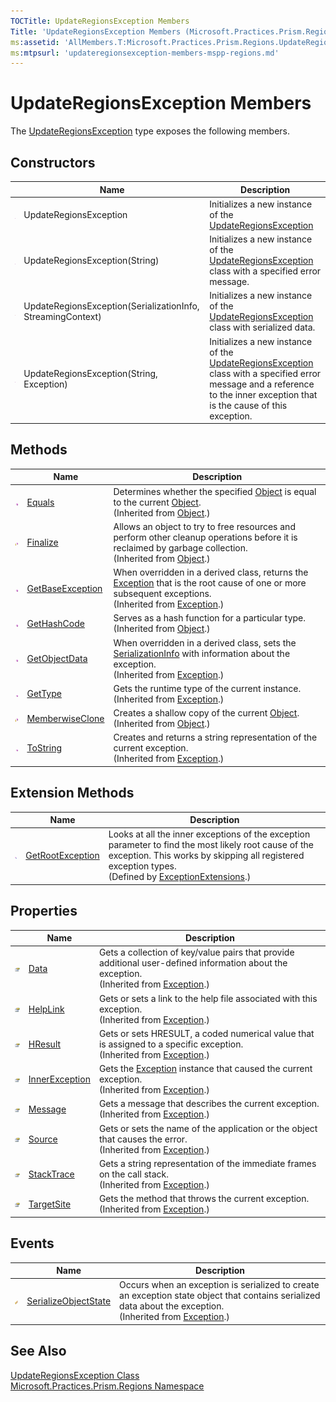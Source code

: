 ```yaml
---
TOCTitle: UpdateRegionsException Members
Title: 'UpdateRegionsException Members (Microsoft.Practices.Prism.Regions)'
ms:assetid: 'AllMembers.T:Microsoft.Practices.Prism.Regions.UpdateRegionsException'
ms:mtpsurl: 'updateregionsexception-members-mspp-regions.md'
---
```


# UpdateRegionsException Members

The [UpdateRegionsException](/patterns-practices/reference/updateregionsexception-class-mspp-regions) type exposes the following members.

## Constructors

<table>

<thead>
<tr class="header">
<th> </th>
<th>Name</th>
<th>Description</th>
</tr>
</thead>
<tbody>
<tr class="odd">
<td><img src="/patterns-practices/reference/images/public-method.gif" alt="Public method"/></td>
<td>UpdateRegionsException</td>
<td><div class="summary">
Initializes a new instance of the <a href="/patterns-practices/reference/updateregionsexception-class-mspp-regions" data-raw-source="[UpdateRegionsException](/patterns-practices/reference/updateregionsexception-class-mspp-regions)">UpdateRegionsException</a>
</div></td>
</tr>
<tr class="even">
<td><img src="/patterns-practices/reference/images/public-method.gif" alt="Public method"/></td>
<td>UpdateRegionsException(String)</td>
<td><div class="summary">
Initializes a new instance of the <a href="/patterns-practices/reference/updateregionsexception-class-mspp-regions" data-raw-source="[UpdateRegionsException](/patterns-practices/reference/updateregionsexception-class-mspp-regions)">UpdateRegionsException</a> class with a specified error message.
</div></td>
</tr>
<tr class="odd">
<td><img src="/patterns-practices/reference/images/protmethod.gif" alt="Protected method"/></td>
<td>UpdateRegionsException(SerializationInfo, StreamingContext)</td>
<td><div class="summary">
Initializes a new instance of the <a href="/patterns-practices/reference/updateregionsexception-class-mspp-regions" data-raw-source="[UpdateRegionsException](/patterns-practices/reference/updateregionsexception-class-mspp-regions)">UpdateRegionsException</a> class with serialized data.
</div></td>
</tr>
<tr class="even">
<td><img src="/patterns-practices/reference/images/public-method.gif" alt="Public method"/></td>
<td>UpdateRegionsException(String, Exception)</td>
<td><div class="summary">
Initializes a new instance of the <a href="/patterns-practices/reference/updateregionsexception-class-mspp-regions" data-raw-source="[UpdateRegionsException](/patterns-practices/reference/updateregionsexception-class-mspp-regions)">UpdateRegionsException</a> class with a specified error message and a reference to the inner exception that is the cause of this exception.
</div></td>
</tr>
</tbody>
</table>

## Methods

<table>

<thead>
<tr class="header">
<th> </th>
<th>Name</th>
<th>Description</th>
</tr>
</thead>
<tbody>
<tr class="odd">
<td><img src="/patterns-practices/reference/images/public-method.gif" alt="Public method"/></td>
<td><a href="http://msdn.microsoft.com/en-us/library/bsc2ak47" data-raw-source="[Equals](http://msdn.microsoft.com/en-us/library/bsc2ak47)">Equals</a></td>
<td><div class="summary">
Determines whether the specified <a href="http://msdn.microsoft.com/en-us/library/e5kfa45b" data-raw-source="[Object](http://msdn.microsoft.com/en-us/library/e5kfa45b)">Object</a> is equal to the current <a href="http://msdn.microsoft.com/en-us/library/e5kfa45b" data-raw-source="[Object](http://msdn.microsoft.com/en-us/library/e5kfa45b)">Object</a>.
</div>
(Inherited from <a href="http://msdn.microsoft.com/en-us/library/e5kfa45b" data-raw-source="[Object](http://msdn.microsoft.com/en-us/library/e5kfa45b)">Object</a>.)</td>
</tr>
<tr class="even">
<td><img src="/patterns-practices/reference/images/protmethod.gif" alt="Protected method"/></td>
<td><a href="http://msdn.microsoft.com/en-us/library/4k87zsw7" data-raw-source="[Finalize](http://msdn.microsoft.com/en-us/library/4k87zsw7)">Finalize</a></td>
<td><div class="summary">
Allows an object to try to free resources and perform other cleanup operations before it is reclaimed by garbage collection.
</div>
(Inherited from <a href="http://msdn.microsoft.com/en-us/library/e5kfa45b" data-raw-source="[Object](http://msdn.microsoft.com/en-us/library/e5kfa45b)">Object</a>.)</td>
</tr>
<tr class="odd">
<td><img src="/patterns-practices/reference/images/public-method.gif" alt="Public method"/></td>
<td><a href="http://msdn.microsoft.com/en-us/library/49kcee3b" data-raw-source="[GetBaseException](http://msdn.microsoft.com/en-us/library/49kcee3b)">GetBaseException</a></td>
<td><div class="summary">
When overridden in a derived class, returns the <a href="https://msdn.microsoft.com/en-us/library/c18k6c59" data-raw-source="[Exception](https://msdn.microsoft.com/en-us/library/c18k6c59)">Exception</a> that is the root cause of one or more subsequent exceptions.
</div>
(Inherited from <a href="https://msdn.microsoft.com/en-us/library/c18k6c59" data-raw-source="[Exception](https://msdn.microsoft.com/en-us/library/c18k6c59)">Exception</a>.)</td>
</tr>
<tr class="even">
<td><img src="/patterns-practices/reference/images/public-method.gif" alt="Public method"/></td>
<td><a href="http://msdn.microsoft.com/en-us/library/zdee4b3y" data-raw-source="[GetHashCode](http://msdn.microsoft.com/en-us/library/zdee4b3y)">GetHashCode</a></td>
<td><div class="summary">
Serves as a hash function for a particular type.
</div>
(Inherited from <a href="http://msdn.microsoft.com/en-us/library/e5kfa45b" data-raw-source="[Object](http://msdn.microsoft.com/en-us/library/e5kfa45b)">Object</a>.)</td>
</tr>
<tr class="odd">
<td><img src="/patterns-practices/reference/images/public-method.gif" alt="Public method"/></td>
<td><a href="http://msdn.microsoft.com/en-us/library/fwb1489e" data-raw-source="[GetObjectData](http://msdn.microsoft.com/en-us/library/fwb1489e)">GetObjectData</a></td>
<td><div class="summary">
When overridden in a derived class, sets the <a href="http://msdn.microsoft.com/en-us/library/a9b6042e" data-raw-source="[SerializationInfo](http://msdn.microsoft.com/en-us/library/a9b6042e)">SerializationInfo</a> with information about the exception.
</div>
(Inherited from <a href="https://msdn.microsoft.com/en-us/library/c18k6c59" data-raw-source="[Exception](https://msdn.microsoft.com/en-us/library/c18k6c59)">Exception</a>.)</td>
</tr>
<tr class="even">
<td><img src="/patterns-practices/reference/images/public-method.gif" alt="Public method"/></td>
<td><a href="http://msdn.microsoft.com/en-us/library/44zb316t" data-raw-source="[GetType](http://msdn.microsoft.com/en-us/library/44zb316t)">GetType</a></td>
<td><div class="summary">
Gets the runtime type of the current instance.
</div>
(Inherited from <a href="https://msdn.microsoft.com/en-us/library/c18k6c59" data-raw-source="[Exception](https://msdn.microsoft.com/en-us/library/c18k6c59)">Exception</a>.)</td>
</tr>
<tr class="odd">
<td><img src="/patterns-practices/reference/images/protmethod.gif" alt="Protected method"/></td>
<td><a href="http://msdn.microsoft.com/en-us/library/57ctke0a" data-raw-source="[MemberwiseClone](http://msdn.microsoft.com/en-us/library/57ctke0a)">MemberwiseClone</a></td>
<td><div class="summary">
Creates a shallow copy of the current <a href="http://msdn.microsoft.com/en-us/library/e5kfa45b" data-raw-source="[Object](http://msdn.microsoft.com/en-us/library/e5kfa45b)">Object</a>.
</div>
(Inherited from <a href="http://msdn.microsoft.com/en-us/library/e5kfa45b" data-raw-source="[Object](http://msdn.microsoft.com/en-us/library/e5kfa45b)">Object</a>.)</td>
</tr>
<tr class="even">
<td><img src="/patterns-practices/reference/images/public-method.gif" alt="Public method"/></td>
<td><a href="http://msdn.microsoft.com/en-us/library/es4y6f7e" data-raw-source="[ToString](http://msdn.microsoft.com/en-us/library/es4y6f7e)">ToString</a></td>
<td><div class="summary">
Creates and returns a string representation of the current exception.
</div>
(Inherited from <a href="https://msdn.microsoft.com/en-us/library/c18k6c59" data-raw-source="[Exception](https://msdn.microsoft.com/en-us/library/c18k6c59)">Exception</a>.)</td>
</tr>
</tbody>
</table>

## Extension Methods

<table>

<thead>
<tr class="header">
<th> </th>
<th>Name</th>
<th>Description</th>
</tr>
</thead>
<tbody>
<tr class="odd">
<td><img src="/patterns-practices/reference/images/pubextension.gif" alt="Public Extension Method"/></td>
<td><a href="/patterns-practices/reference/exceptionextensions-getrootexception-method-mspp" data-raw-source="[GetRootException](/patterns-practices/reference/exceptionextensions-getrootexception-method-mspp)">GetRootException</a></td>
<td><div class="summary">
Looks at all the inner exceptions of the exception parameter to find the most likely root cause of the exception. This works by skipping all registered exception types.
</div>
(Defined by <a href="/patterns-practices/reference/exceptionextensions-class-mspp" data-raw-source="[ExceptionExtensions](/patterns-practices/reference/exceptionextensions-class-mspp)">ExceptionExtensions</a>.)</td>
</tr>
</tbody>
</table>

## Properties

<table>

<thead>
<tr class="header">
<th> </th>
<th>Name</th>
<th>Description</th>
</tr>
</thead>
<tbody>
<tr class="odd">
<td><img src="/patterns-practices/reference/images/pubproperty.gif" alt="Public property"/></td>
<td><a href="http://msdn.microsoft.com/en-us/library/2wyfbc48" data-raw-source="[Data](http://msdn.microsoft.com/en-us/library/2wyfbc48)">Data</a></td>
<td><div class="summary">
Gets a collection of key/value pairs that provide additional user-defined information about the exception.
</div>
(Inherited from <a href="https://msdn.microsoft.com/en-us/library/c18k6c59" data-raw-source="[Exception](https://msdn.microsoft.com/en-us/library/c18k6c59)">Exception</a>.)</td>
</tr>
<tr class="even">
<td><img src="/patterns-practices/reference/images/pubproperty.gif" alt="Public property"/></td>
<td><a href="http://msdn.microsoft.com/en-us/library/71tawy4s" data-raw-source="[HelpLink](http://msdn.microsoft.com/en-us/library/71tawy4s)">HelpLink</a></td>
<td><div class="summary">
Gets or sets a link to the help file associated with this exception.
</div>
(Inherited from <a href="https://msdn.microsoft.com/en-us/library/c18k6c59" data-raw-source="[Exception](https://msdn.microsoft.com/en-us/library/c18k6c59)">Exception</a>.)</td>
</tr>
<tr class="odd">
<td><img src="/patterns-practices/reference/images/pubproperty.gif" alt="Public property"/></td>
<td><a href="http://msdn.microsoft.com/en-us/library/sh5cw61c" data-raw-source="[HResult](http://msdn.microsoft.com/en-us/library/sh5cw61c)">HResult</a></td>
<td><div class="summary">
Gets or sets HRESULT, a coded numerical value that is assigned to a specific exception.
</div>
(Inherited from <a href="https://msdn.microsoft.com/en-us/library/c18k6c59" data-raw-source="[Exception](https://msdn.microsoft.com/en-us/library/c18k6c59)">Exception</a>.)</td>
</tr>
<tr class="even">
<td><img src="/patterns-practices/reference/images/pubproperty.gif" alt="Public property"/></td>
<td><a href="http://msdn.microsoft.com/en-us/library/902sca80" data-raw-source="[InnerException](http://msdn.microsoft.com/en-us/library/902sca80)">InnerException</a></td>
<td><div class="summary">
Gets the <a href="https://msdn.microsoft.com/en-us/library/c18k6c59" data-raw-source="[Exception](https://msdn.microsoft.com/en-us/library/c18k6c59)">Exception</a> instance that caused the current exception.
</div>
(Inherited from <a href="https://msdn.microsoft.com/en-us/library/c18k6c59" data-raw-source="[Exception](https://msdn.microsoft.com/en-us/library/c18k6c59)">Exception</a>.)</td>
</tr>
<tr class="odd">
<td><img src="/patterns-practices/reference/images/pubproperty.gif" alt="Public property"/></td>
<td><a href="http://msdn.microsoft.com/en-us/library/9btwf6wk" data-raw-source="[Message](http://msdn.microsoft.com/en-us/library/9btwf6wk)">Message</a></td>
<td><div class="summary">
Gets a message that describes the current exception.
</div>
(Inherited from <a href="https://msdn.microsoft.com/en-us/library/c18k6c59" data-raw-source="[Exception](https://msdn.microsoft.com/en-us/library/c18k6c59)">Exception</a>.)</td>
</tr>
<tr class="even">
<td><img src="/patterns-practices/reference/images/pubproperty.gif" alt="Public property"/></td>
<td><a href="http://msdn.microsoft.com/en-us/library/85weac5w" data-raw-source="[Source](http://msdn.microsoft.com/en-us/library/85weac5w)">Source</a></td>
<td><div class="summary">
Gets or sets the name of the application or the object that causes the error.
</div>
(Inherited from <a href="https://msdn.microsoft.com/en-us/library/c18k6c59" data-raw-source="[Exception](https://msdn.microsoft.com/en-us/library/c18k6c59)">Exception</a>.)</td>
</tr>
<tr class="odd">
<td><img src="/patterns-practices/reference/images/pubproperty.gif" alt="Public property"/></td>
<td><a href="http://msdn.microsoft.com/en-us/library/dxzhy005" data-raw-source="[StackTrace](http://msdn.microsoft.com/en-us/library/dxzhy005)">StackTrace</a></td>
<td><div class="summary">
Gets a string representation of the immediate frames on the call stack.
</div>
(Inherited from <a href="https://msdn.microsoft.com/en-us/library/c18k6c59" data-raw-source="[Exception](https://msdn.microsoft.com/en-us/library/c18k6c59)">Exception</a>.)</td>
</tr>
<tr class="even">
<td><img src="/patterns-practices/reference/images/pubproperty.gif" alt="Public property"/></td>
<td><a href="http://msdn.microsoft.com/en-us/library/2wchw354" data-raw-source="[TargetSite](http://msdn.microsoft.com/en-us/library/2wchw354)">TargetSite</a></td>
<td><div class="summary">
Gets the method that throws the current exception.
</div>
(Inherited from <a href="https://msdn.microsoft.com/en-us/library/c18k6c59" data-raw-source="[Exception](https://msdn.microsoft.com/en-us/library/c18k6c59)">Exception</a>.)</td>
</tr>
</tbody>
</table>

## Events

<table>

<thead>
<tr class="header">
<th> </th>
<th>Name</th>
<th>Description</th>
</tr>
</thead>
<tbody>
<tr class="odd">
<td><img src="/patterns-practices/reference/images/protected-event.gif" alt="Protected event"/></td>
<td><a href="http://msdn.microsoft.com/en-us/library/ee332915" data-raw-source="[SerializeObjectState](http://msdn.microsoft.com/en-us/library/ee332915)">SerializeObjectState</a></td>
<td><div class="summary">
Occurs when an exception is serialized to create an exception state object that contains serialized data about the exception.
</div>
(Inherited from <a href="https://msdn.microsoft.com/en-us/library/c18k6c59" data-raw-source="[Exception](https://msdn.microsoft.com/en-us/library/c18k6c59)">Exception</a>.)</td>
</tr>
</tbody>
</table>

## See Also
[UpdateRegionsException Class](/patterns-practices/reference/updateregionsexception-class-mspp-regions)  
[Microsoft.Practices.Prism.Regions Namespace](/patterns-practices/reference/mspp-regions-namespace)